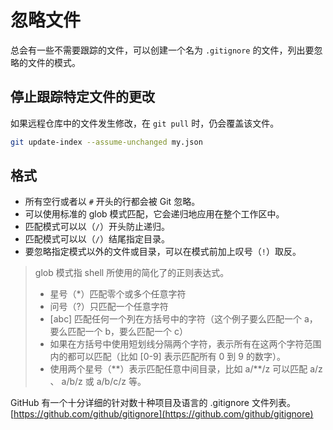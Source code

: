 # 忽略文件

总会有一些不需要跟踪的文件，可以创建一个名为 `.gitignore` 的文件，列出要忽略的文件的模式。

## 停止跟踪特定文件的更改

如果远程仓库中的文件发生修改，在 `git pull` 时，仍会覆盖该文件。

```bash
git update-index --assume-unchanged my.json
```

## 格式

- 所有空行或者以 `#` 开头的行都会被 Git 忽略。
- 可以使用标准的 glob 模式匹配，它会递归地应用在整个工作区中。
- 匹配模式可以以（`/`）开头防止递归。
- 匹配模式可以以（`/`）结尾指定目录。
- 要忽略指定模式以外的文件或目录，可以在模式前加上叹号（`!`）取反。

> glob 模式指 shell 所使用的简化了的正则表达式。
>
> - 星号（\*）匹配零个或多个任意字符
> - 问号（?）只匹配一个任意字符
> - [abc] 匹配任何一个列在方括号中的字符（这个例子要么匹配一个 a，要么匹配一个 b，要么匹配一个 c）
> - 如果在方括号中使用短划线分隔两个字符，表示所有在这两个字符范围内的都可以匹配（比如 [0-9] 表示匹配所有 0 到 9 的数字）。
> - 使用两个星号（\*\*）表示匹配任意中间目录，比如 a/\*\*/z 可以匹配 a/z 、 a/b/z 或 a/b/c/z 等。

GitHub 有一个十分详细的针对数十种项目及语言的 .gitignore 文件列表。
[https://github.com/github/gitignore](https://github.com/github/gitignore)